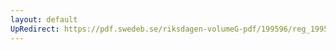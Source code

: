 ```yaml
---
layout: default
UpRedirect: https://pdf.swedeb.se/riksdagen-volumeG-pdf/199596/reg_199596/reg_199596_0230.pdf
---
```

